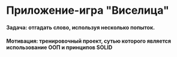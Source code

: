# Приложение-игра "Виселица"
#### Задача: отгадать слово, используя несколько попыток.
#### Мотивация: тренировочный проект, сутью которого является использование ООП и принципов SOLID

